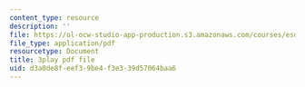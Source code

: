 ```yaml
---
content_type: resource
description: ''
file: https://ol-ocw-studio-app-production.s3.amazonaws.com/courses/esd-290-special-topics-in-supply-chain-management-spring-2005/d3a0de8feef39be4f3e339d57064baa6_msiE_LqgUEY.pdf
file_type: application/pdf
resourcetype: Document
title: 3play pdf file
uid: d3a0de8f-eef3-9be4-f3e3-39d57064baa6
---
```

